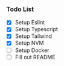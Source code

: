 ### Todo List
- [x] Setup Eslint
- [x] Setup Typescript
- [x] Setup Tailwind
- [x] Setup NVM
- [ ] Setup Docker
- [ ] Fill out README